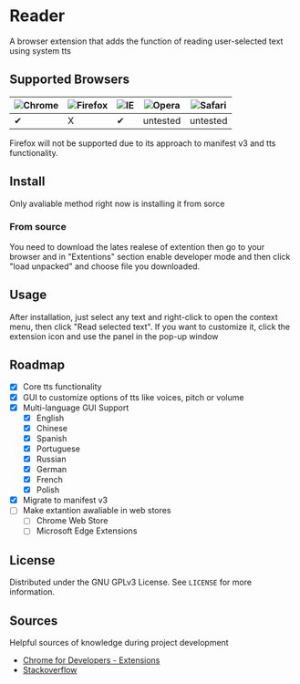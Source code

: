 # Reader
A browser extension that adds the function of reading user-selected text using system tts

## Supported Browsers

![Chrome](https://raw.githubusercontent.com/alrra/browser-logos/master/src/chrome/chrome_48x48.png) | ![Firefox](https://raw.githubusercontent.com/alrra/browser-logos/master/src/firefox/firefox_48x48.png) | ![IE](https://raw.githubusercontent.com/alrra/browser-logos/master/src/edge/edge_48x48.png) | ![Opera](https://raw.githubusercontent.com/alrra/browser-logos/master/src/opera/opera_48x48.png) | ![Safari](https://raw.githubusercontent.com/alrra/browser-logos/master/src/safari/safari_48x48.png)
--- | --- | --- | --- | --- |
 ✔ | X | ✔ | untested | untested |

Firefox will not be supported due to its approach to manifest v3 and tts functionality.

## Install

Only avaliable method right now is installing it from sorce

### From source

You need to download the lates realese of extention then go to your browser
and in "Extentions" section enable developer mode and then click "load unpacked" and choose file you downloaded.

## Usage

After installation, just select any text and right-click to open the context menu, then click "Read selected text". If you want to customize it, click the extension icon and use the panel in the pop-up window

## Roadmap

- [X] Core tts functionality
- [X] GUI to customize options of tts like voices, pitch or volume
- [X] Multi-language GUI Support
    - [X] English
    - [X] Chinese
    - [X] Spanish
    - [X] Portuguese
    - [X] Russian
    - [X] German
    - [X] French
    - [X] Polish
- [X] Migrate to manifest v3
- [ ] Make extantion awaliable in web stores
    - [ ] Chrome Web Store
    - [ ] Microsoft Edge Extensions

## License

Distributed under the GNU GPLv3 License. See `LICENSE` for more information.

## Sources

Helpful sources of knowledge during project development

* [Chrome for Developers - Extensions](http://developer.chrome.com/extensions/getstarted.html)
* [Stackoverflow](https://stackoverflow.com/questions/4725896/chrome-extension-how-to-create)